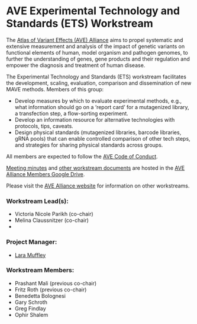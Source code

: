 # AVE Experimental Technology and Standards (ETS) Workstream

The [Atlas of Variant Effects (AVE) Alliance](https://www.varianteffect.org) aims to propel systematic and extensive measurement and analysis of the impact of genetic variants on functional elements of human, model organism and pathogen genomes, to further the understanding of genes, gene products and their regulation and empower the diagnosis and treatment of human disease.

The Experimental Technology and Standards (ETS) workstream facilitates the development, scaling, evaluation, comparison and dissemination of new MAVE methods. Members of this group:

* Develop measures by which to evaluate experimental methods, e.g., what information should go on a ‘report card’ for a mutagenized library, a transfection step, a flow-sorting experiment.
* Develop an information resource for alternative technologies with protocols, tips, caveats.
* Design physical standards (mutagenized libraries, barcode libraries, gRNA pools) that can enable controlled comparison of other tech steps, and strategies for sharing physical standards across groups.

All members are expected to follow the [AVE Code of Conduct](https://www.varianteffect.org/code-of-conduct).

[Meeting minutes](https://docs.google.com/document/d/1dgkLgeK9TCe1XmaSvxhirus0EzzvkM0NDmzLq2mSN3w/edit) and [other workstream documents](https://drive.google.com/drive/folders/1XEm71zcp7EmZ8iob53qfH9KvskrDp2g1) are hosted in the [AVE Alliance Members Google Drive](https://drive.google.com/drive/folders/0AB1IMnWMCvviUk9PVA).

Please visit the [AVE Alliance website](https://www.varianteffect.org/workstreams) for information on other workstreams.

### Workstream Lead(s): 
* Victoria Nicole Parikh (co-chair)
* Melina Claussnitzer (co-chair)
* 
### Project Manager: 
* [Lara Muffley](mailto:muffley@uw.edu?subject=AVE%20ETS%20Workstream)

### Workstream Members:
* Prashant Mali (previous co-chair)
* Fritz Roth (previous co-chair)
* Benedetta Bolognesi
* Gary Schroth
* Greg Findlay
* Ophir Shalem


